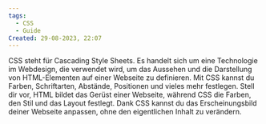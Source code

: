 ```yaml
---
tags:
  - CSS
  - Guide
Created: 29-08-2023, 22:07
---
```

CSS steht für Cascading Style Sheets.
Es handelt sich um eine Technologie im Webdesign, die verwendet wird, um das Aussehen und die Darstellung von HTML-Elementen auf einer Webseite zu definieren.
Mit CSS kannst du Farben, Schriftarten, Abstände, Positionen und vieles mehr festlegen. Stell dir vor, HTML bildet das Gerüst einer Webseite, während CSS die Farben, den Stil und das Layout festlegt. Dank CSS kannst du das Erscheinungsbild deiner Webseite anpassen, ohne den eigentlichen Inhalt zu verändern.